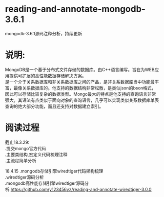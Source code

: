 # reading-and-annotate-mongodb-3.6.1
mongodb-3.6.1源码注释分析，持续更新

说明:  
===================================     
MongoDB是一个基于分布式文件存储的数据库。由C++语言编写。旨在为WEB应用提供可扩展的高性能数据存储解决方案。  
是一个介于关系数据库和非关系数据库之间的产品，是非关系数据库当中功能最丰富，最像关系数据库的。他支持的数据结构非常松散，是类似json的bson格式，因此可以存储比较复杂的数据类型。Mongo最大的特点是他支持的查询语言非常强大，其语法有点类似于面向对象的查询语言，几乎可以实现类似关系数据库单表查询的绝大部分功能，而且还支持对数据建立索引。  


阅读过程  
===================================  
截止18.3.29:  
	.提交mongo官方代码    
	.主要类结构,宏定义代码梳理注释  
	.主流程简单分析  
	
18.4.15
    .mongodb存储引擎wiredtiger代码架构梳理    
	.wiredtiger源码分析    
	.mongodb高性能存储引擎wiredtiger源码分析:https://github.com/y123456yz/reading-and-annotate-wiredtiger-3.0.0   
